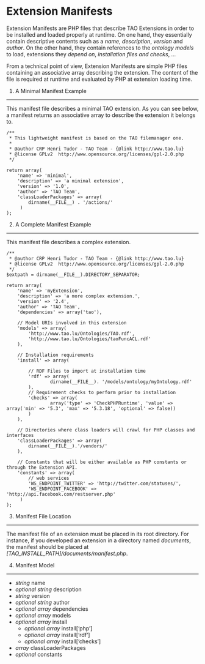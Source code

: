 <!--
parent: Framework-Extensions
created_at: '2012-11-09 13:27:23'
updated_at: '2013-02-26 16:29:22'
authors:
    - 'Joel Bout'
tags:
    - Framework-Extensions
-->

Extension Manifests
===================

Extension Manifests are PHP files that describe TAO Extensions in order to be installed and loaded properly at runtime. On one hand, they essentially contain descriptive contents such as a *name*, *description*, *version* and *author*. On the other hand, they contain references to the *ontology models* to load, extensions they *depend on*, *installation files and checks*, …

From a technical point of view, Extension Manifests are simple PHP files containing an associative array describing the extension. The content of the file is required at runtime and evaluated by PHP at extension loading time.

1. A Minimal Manifest Example
-----------------------------

This manifest file describes a minimal TAO extension. As you can see below, a manifest returns an associative array to describe the extension it belongs to.


    /**
     * This lightweight manifest is based on the TAO filemanager one.
     *
     * @author CRP Henri Tudor - TAO Team - {@link http://www.tao.lu}
     * @license GPLv2  http://www.opensource.org/licenses/gpl-2.0.php
     */

    return array(
        'name' => 'minimal',
        'description' => 'a minimal extension',
        'version' => '1.0',
        'author' => 'TAO Team',
        'classLoaderPackages' => array(
            dirname(__FILE__) . '/actions/'
         )
    );

2. A Complete Manifest Example
------------------------------

This manifest file describes a complex extension.


    /**
     * @author CRP Henri Tudor - TAO Team - {@link http://www.tao.lu}
     * @license GPLv2  http://www.opensource.org/licenses/gpl-2.0.php
     */
    $extpath = dirname(__FILE__).DIRECTORY_SEPARATOR;

    return array(
        'name' => 'myExtension',
        'description' => 'a more complex extension.',
        'version' => '2.4',
        'author' => 'TAO Team',
        'dependencies' => array('tao'),

        // Model URIs involved in this extension
        'models' => array(
            'http://www.tao.lu/Ontologies/TAO.rdf',
            'http://www.tao.lu/Ontologies/taoFuncACL.rdf'
        ),

        // Installation requirements
        'install' => array(

            // RDF Files to import at installation time
            'rdf' => array(
                    dirname(__FILE__). '/models/ontology/myOntology.rdf'
            ),
            // Requirement checks to perform prior to installation
            'checks' => array(
                    array('type' => 'CheckPHPRuntime', 'value' => array('min' => '5.3', 'max' => '5.3.18', 'optional' => false))
            )
        ),

        // Directories where class loaders will crawl for PHP classes and interfaces
        'classLoaderPackages' => array(
            dirname(__FILE__).'/vendors/'
        ),

        // Constants that will be either available as PHP constants or through the Extension API.
        'constants' => array(
            // web services
            'WS_ENDPOINT_TWITTER' => 'http://twitter.com/statuses/',
            'WS_ENDPOINT_FACEBOOK' => 'http://api.facebook.com/restserver.php'
         )
    );

3. Manifest File Location
-------------------------

The manifest file of an extension must be placed in its root directory. For instance, if you developed an extension in a directory named *documents*, the manifest should be placed at *[TAO_INSTALL_PATH]/documents/manifest.php*.

4. Manifest Model
-----------------

-   *string* name
-   *optional* *string* description
-   *string* version
-   *optional* *string* author
-   *optional* *array* dependencies
-   *optional* *array* models
-   *optional* *array* install
    -   *optional* *array* install[‘php’]
    -   *optional* *array* install[‘rdf’]
    -   *optional* *array* install[‘checks’]
-   *array* classLoaderPackages
-   *optional* constants


